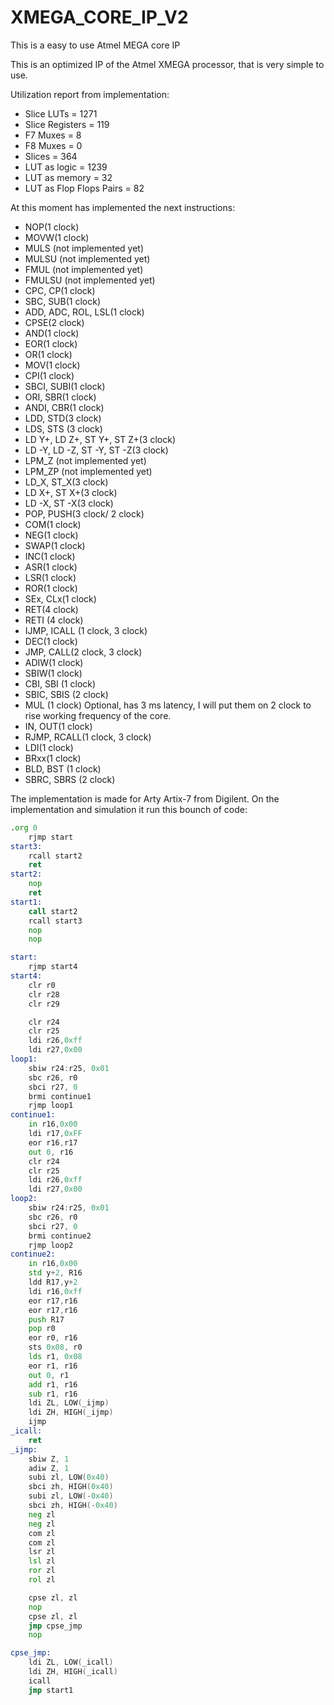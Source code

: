 # XMEGA_CORE_IP_V2
This is a easy to use Atmel MEGA core IP

This is an optimized IP of the Atmel XMEGA processor, that is very simple to use.

Utilization report from implementation:

* Slice LUTs = 1271
* Slice Registers = 119
* F7 Muxes = 8
* F8 Muxes = 0
* Slices = 364
* LUT as logic = 1239
* LUT as memory = 32
* LUT as Flop Flops Pairs = 82


At this moment has implemented the next instructions:

* NOP(1 clock)
* MOVW(1 clock)
* MULS (not implemented yet)
* MULSU (not implemented yet)
* FMUL (not implemented yet)
* FMULSU (not implemented yet)
* CPC, CP(1 clock)
* SBC, SUB(1 clock)
* ADD, ADC, ROL, LSL(1 clock)
* CPSE(2 clock)
* AND(1 clock)
* EOR(1 clock)
* OR(1 clock)
* MOV(1 clock)
* CPI(1 clock)
* SBCI, SUBI(1 clock)
* ORI, SBR(1 clock)
* ANDI, CBR(1 clock)
* LDD, STD(3 clock)
* LDS, STS (3 clock)
* LD Y+, LD Z+, ST Y+, ST Z+(3 clock)
* LD -Y, LD -Z, ST -Y, ST -Z(3 clock)
* LPM_Z (not implemented yet)
* LPM_ZP (not implemented yet)
* LD_X, ST_X(3 clock)
* LD X+, ST X+(3 clock)
* LD -X, ST -X(3 clock)
* POP, PUSH(3 clock/ 2 clock)
* COM(1 clock)
* NEG(1 clock)
* SWAP(1 clock)
* INC(1 clock)
* ASR(1 clock)
* LSR(1 clock)
* ROR(1 clock)
* SEx, CLx(1 clock)
* RET(4 clock)
* RETI (4 clock)
* IJMP, ICALL (1 clock, 3 clock)
* DEC(1 clock)
* JMP, CALL(2 clock, 3 clock)
* ADIW(1 clock)
* SBIW(1 clock)
* CBI, SBI (1 clock)
* SBIC, SBIS (2 clock)
* MUL (1 clock) Optional, has 3 ms latency, I will put them on 2 clock to rise working frequency of the core.
* IN, OUT(1 clock)
* RJMP, RCALL(1 clock, 3 clock)
* LDI(1 clock)
* BRxx(1 clock)
* BLD, BST (1 clock)
* SBRC, SBRS (2 clock)


The implementation is made for Arty Artix-7 from Digilent.
On the implementation and simulation it run this bounch of code:

```asm
.org 0
	rjmp start
start3:
	rcall start2
	ret
start2:
	nop
	ret
start1:
	call start2
	rcall start3
	nop
	nop

start:
	rjmp start4
start4:
	clr r0
	clr r28
	clr r29

	clr r24
	clr r25
	ldi r26,0xff
	ldi r27,0x00
loop1:
	sbiw r24:r25, 0x01
	sbc r26, r0
	sbci r27, 0
	brmi continue1
	rjmp loop1
continue1:
	in r16,0x00
	ldi r17,0xFF
	eor r16,r17
	out 0, r16
	clr r24
	clr r25
	ldi r26,0xff
	ldi r27,0x00
loop2:
	sbiw r24:r25, 0x01
	sbc r26, r0
	sbci r27, 0
	brmi continue2
	rjmp loop2
continue2:
	in r16,0x00
	std y+2, R16
	ldd R17,y+2
	ldi r16,0xff
	eor r17,r16
	eor r17,r16
	push R17
	pop r0
	eor r0, r16
	sts 0x08, r0
	lds r1, 0x08
	eor r1, r16
	out 0, r1
	add r1, r16
	sub r1, r16
	ldi ZL, LOW(_ijmp)
	ldi ZH, HIGH(_ijmp)
	ijmp
_icall:
	ret
_ijmp:
	sbiw Z, 1
	adiw Z, 1
	subi zl, LOW(0x40)
	sbci zh, HIGH(0x40)
	subi zl, LOW(-0x40)
	sbci zh, HIGH(-0x40)
	neg zl
	neg zl
	com zl
	com zl
	lsr zl
	lsl zl
	ror zl
	rol zl

	cpse zl, zl
	nop
	cpse zl, zl
	jmp cpse_jmp
	nop

cpse_jmp:
	ldi ZL, LOW(_icall)
	ldi ZH, HIGH(_icall)
	icall
	jmp start1
```
